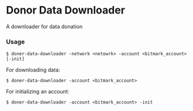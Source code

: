 # Donor Data Downloader

A downloader for data donation

### Usage

```
$ doner-data-downloader -network <netowrk> -account <bitmark_account> [-init]
```

For downloading data:

```
$ doner-data-downloader -account <bitmark_account>
```

For initializing an account:

```
$ doner-data-downloader -account <bitmark_account> -init
```
